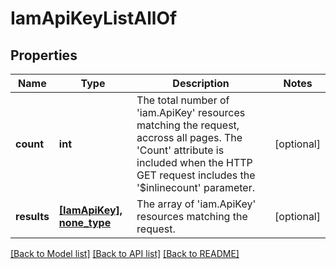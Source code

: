 # IamApiKeyListAllOf

## Properties
Name | Type | Description | Notes
------------ | ------------- | ------------- | -------------
**count** | **int** | The total number of &#39;iam.ApiKey&#39; resources matching the request, accross all pages. The &#39;Count&#39; attribute is included when the HTTP GET request includes the &#39;$inlinecount&#39; parameter. | [optional] 
**results** | [**[IamApiKey], none_type**](IamApiKey.md) | The array of &#39;iam.ApiKey&#39; resources matching the request. | [optional] 

[[Back to Model list]](../README.md#documentation-for-models) [[Back to API list]](../README.md#documentation-for-api-endpoints) [[Back to README]](../README.md)


